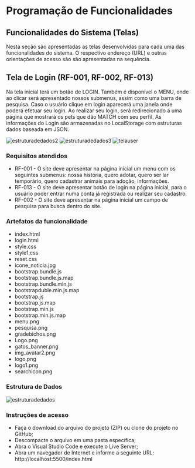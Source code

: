 # Programação de Funcionalidades

## Funcionalidades do Sistema (Telas)
Nesta seção são apresentadas as telas desenvolvidas para cada uma das funcionalidades do sistema. O respectivo endereço (URL) e outras orientações de acesso são são apresentadas na sequência.


## Tela de Login (RF-001, RF-002, RF-013)
Na tela inicial terá um botão de LOGIN. Também é disponível o MENU, onde ao clicar será apresentado nossos submenus, assim como uma barra de pesquisa. Caso o usuário clique em login aparecerá uma janela onde poderá efetuar seu login. Ao realizar seu login, será redirecionado a uma página que mostrará os pets que dão MATCH com seu perfil. As informações do Login são armazenadas no LocalStorage com estruturas dados baseada em JSON. 

 ![estruturadedados2](https://user-images.githubusercontent.com/83349744/138613489-fbe264b4-b386-4387-aad9-4dcf537e8077.jpg)
![estruturadedados3](https://user-images.githubusercontent.com/83349744/138613624-b3cbde5b-7be6-42f2-a7ff-27851c47589e.jpg)
![telauser](https://user-images.githubusercontent.com/83349744/138616795-a05641fa-898b-494c-9c0c-517e3c164b4d.jpg)


### Requisitos atendidos
-	RF-001 - O site deve apresentar na página inicial um menu com os seguintes submenus: nossa história, quero adotar, quero ser lar temporário, quero cadastrar animais para adoção, informações.
-	RF-013 - O site deve apresentar botão de login na página inicial, para o usuário poder entrar numa conta já registrada ou realizar seu cadastro.
- RF-002 - O site deve apresentar na página inicial um campo de pesquisa para busca dentro do site.

### Artefatos da funcionalidade

-	index.html
-	login.html
-	style.css
-	style1.css
-	reset.css
-	icone_noticia.jpg
- bootstrap.bundle.js
- bootstrap.bundle.js.map
- bootstrap.bundle.min.js
- bootstrapduble.min.js.map
- bootstrap.js
- bootstrap.js.map
- bootstrap.min.js
- bootstrap.min.js.map
- menu.png
- pesquisa.png
- gradebichos.png
- Logo.png
- gatos_banner.png
- img_avatar2.png
- logo.png
- logo1.png
- searchicon.png


### Estrutura de Dados
            
   ![estruturadedados](https://user-images.githubusercontent.com/83349744/138613403-8da9e9f8-dcdd-4270-a69c-316840a7865b.jpg)




### Instruções de acesso
-	Faça o download do arquivo do projeto (ZIP) ou clone do projeto no GitHub;
-	Descompacte o arquivo em uma pasta específica;
-	Abra o Visual Studio Code e execute o Live Server;
-	Abra um navegador de Internet e informe a seguinte URL: http://localhost:5500/index.html 



